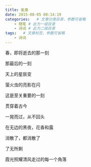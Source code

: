 ```yaml
---
title: 亂章
date: 2015-08-05 08:14:19
categories:   # 文章分类目录，参数可省略
    - 随笔 # 此为一级目录
    - 诗词 # 此为二级目录
tags:   # 文章标签，参数可省略
    - 诗词
---
```

春，即将逝去的那一刻

那最后的一刻

天上的星辰变

萤火虫的亮影在闪

这是至关重要的一刻

贯穿着古今

一晃而过，从不回头

在无边的黑夜，花香和露

消散了，都消散了

了无所剩

霞光照耀清风走过的每一个角落
